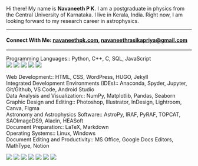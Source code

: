 Hi there! My name is **Navaneeth P K**. I am a postgraduate in physics from the Central University of Karnataka. I live in Kerala, India. Right now, I am looking forward to my research career in astrophysics.
<hr/>  
<h4>Connect With Me: <a href="https://navaneethpk.com/" target="blank">navaneethpk.com</a>, <a href="mailto:navaneethrasikapriya@gmail.com" target="blank">navaneethrasikapriya@gmail.com</a></h4>

<hr/> 
Programming Languages:: Python, C++, C, SQL, JavaScript   <br>
<img src="https://img.shields.io/badge/Python-%233776AB?style=flat-square&logo=python&logoColor=white"> <img src="https://img.shields.io/badge/C++-%2300599C?style=flat-square&logo=c%2B%2B&logoColor=white"> <img src="https://img.shields.io/badge/C-%2300599C?style=flat-square&logo=c&logoColor=white"> <img src="https://img.shields.io/badge/SQL-%2300599C?style=flat-square&logo=sql&logoColor=white"> <img src="https://img.shields.io/badge/JavaScript-%23F7DF1E?style=flat-square&logo=javascript&logoColor=black">


 



Web Development:: HTML, CSS, WordPress, HUGO, Jekyll   <br>
Integrated Development Environments (IDEs):: Anaconda, Spyder, Jupyter, Git/Github, VS Code, Android Studio   <br>
Data Analysis and Visualization:: NumPy, Matplotlib, Pandas, Seaborn   <br>
Graphic Design and Editing:: Photoshop, Illustrator, InDesign, Lightroom, Canva, Figma   <br>
Astronomy and Astrophysics Software:: AstroPy, IRAF, PyRAF, TOPCAT, SAOImageDS9, Aladin, HEASoft   <br>
Document Preparation:: LaTeX, Markdown   <br>
Operating Systems:: Linux, Windows   <br>
Document Editing and Productivity:: MS Office, Google Docs Editors, MathType, Notion   <br>
 
<img src="https://img.shields.io/badge/Legion-555555.svg?&style=flat-square&logo=Lenovo&logoColor=E2231A"> <img src="https://img.shields.io/badge/Windows-555555.svg?&style=flat-square&logo=windows&logoColor=0078D6"> <img src="https://img.shields.io/badge/Chrome-555555.svg?&style=flat-square&logo=google-chrome&logoColor=FABC0C"> <img src="https://img.shields.io/badge/VS Code-555555?style=flat-square&logo=visual-studio-code&logoColor=007ACC"> <img src="https://img.shields.io/badge/Terminal-555555.svg?&style=flat-square&logo=powershell&logoColor=white"> <img src="https://img.shields.io/badge/Jupyter-555555.svg?&style=flat-square&logo=jupyter&logoColor=F37626"> <img src="https://img.shields.io/badge/Spotify-555555.svg?&style=flat-square&logo=spotify&logoColor=1ED760">

